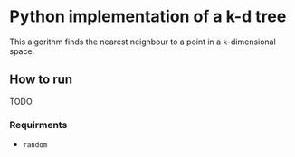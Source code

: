 # Python implementation of a k-d tree
This algorithm finds the nearest neighbour to a point in a `k`-dimensional space.

## How to run
TODO

### Requirments 
 - `random` 
